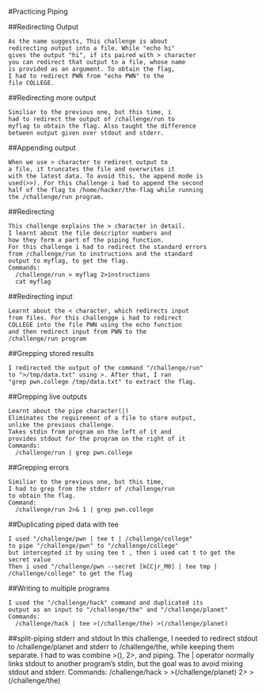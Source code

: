 #Practicing Piping

  ##Redirecting Output
  
    As the name suggests, This challenge is about
    redirecting output into a file. While "echo hi"
    gives the output "hi", if its paired with > character
    you can redirect that output to a file, whose name
    is provided as an argument. To obtain the flag,
    I had to redirect PWN from "echo PWN" to the
    file COLLEGE.
  
  ##Redirecting more output
  
    Similiar to the previous one, but this time, i
    had to redirect the output of /challenge/run to
    myflag to obtain the flag. Also taught the difference
    between output given over stdout and stderr.
  
  ##Appending output
  
    When we use > character to redirect output to
    a file, it truncates the file and overwrites it
    with the latest data. To avoid this, the append mode is
    used(>>). For this challenge i had to append the second 
    half of the flag to /home/hacker/the-flag while running
    the /challenge/run program.
  
  ##Redirecting 
  
    This challenge explains the > character in detail.
    I learnt about the file descriptor numbers and
    how they form a part of the piping function.
    For this challenge i had to redirect the standard errors
    from /challenge/run to instructions and the standard
    output to myflag, to get the flag.
    Commands:
      /challenge/run > myflag 2>instructions
      cat myflag
  
  ##Redirecting input
  
    Learnt about the < character, which redirects input
    from files. For this challengge i had to redirect
    COLLEGE into the file PWN using the echo function
    and then redirect input from PWN to the
    /challenge/run program
  
  ##Grepping stored results
  
    I redirected the output of the command "/challenge/run" 
    to ">/tmp/data.txt" using >. After that, I ran 
    "grep pwn.college /tmp/data.txt" to extract the flag.
  
  ##Grepping live outputs
  
    Learnt about the pipe character(|)
    Eliminates the requirement of a file to store output,
    unlike the previous challenge.
    Takes stdin from program on the left of it and
    provides stdout for the program on the right of it
    Commands:
      /challenge/run | grep pwn.college
  
  ##Grepping errors
  
    Similiar to the previous one, but this time,
    I had to grep from the stderr of /challenge/run
    to obtain the flag.
    Command:
      /challenge/run 2>& 1 | grep pwn.college
  
  ##Duplicating piped data with tee
  
    I used "/challenge/pwn | tee t | /challenge/college" 
    to pipe "/challenge/pwn" to "/challenge/college"
    but intercepted it by using tee t , then i used cat t to get the secret value
    Then i used "/challenge/pwn --secret [kCCjr_M0] | tee tmp | /challenge/college" to get the flag
  
  ##Writing to multiple programs
  
    I used the "/challenge/hack" command and duplicated its 
    output as an input to "/challenge/the" and "/challenge/planet"
    Commands:
      /challenge/hack | tee >(/challenge/the) >(/challenge/planet)
  
  ##split-piping stderr and stdout
    In this challenge, I needed to redirect stdout to /challenge/planet and stderr to /challenge/the, while keeping them separate.
    I had to was combine  >(), 2>, and piping. The | operator normally links stdout to another program’s stdin, but the goal was to avoid mixing stdout and stderr.
    Commands:
      /challenge/hack > >(/challenge/planet) 2> >(/challenge/the)
